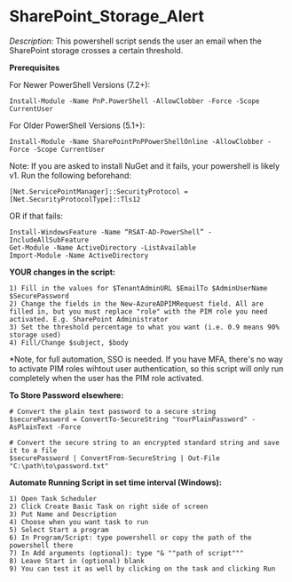 # SharePoint_Storage_Alert

*Description:* This powershell script sends the user an email when the SharePoint storage crosses a certain threshold.

**Prerequisites**

For Newer PowerShell Versions (7.2+):
```
Install-Module -Name PnP.PowerShell -AllowClobber -Force -Scope CurrentUser
```

For Older PowerShell Versions (5.1+):
```
Install-Module -Name SharePointPnPPowerShellOnline -AllowClobber -Force -Scope CurrentUser
```

Note: If you are asked to install NuGet and it fails, your powershell is likely v1. Run the following beforehand:
```
[Net.ServicePointManager]::SecurityProtocol = [Net.SecurityProtocolType]::Tls12
```

OR if that fails:
```
Install-WindowsFeature -Name “RSAT-AD-PowerShell” -IncludeAllSubFeature
Get-Module -Name ActiveDirectory -ListAvailable
Import-Module -Name ActiveDirectory
```
**YOUR changes in the script:**

    1) Fill in the values for $TenantAdminURL $EmailTo $AdminUserName $SecurePassword
    2) Change the fields in the New-AzureADPIMRequest field. All are filled in, but you must replace "role" with the PIM role you need activated. E.g. SharePoint Administrator
    3) Set the threshold percentage to what you want (i.e. 0.9 means 90% storage used)
    4) Fill/Change $subject, $body
*Note, for full automation, SSO is needed. If you have MFA, there's no way to activate PIM roles wihtout user authentication, so this script will only run completely when the user has the PIM role activated. 

**To Store Password elsewhere:**
```
# Convert the plain text password to a secure string
$securePassword = ConvertTo-SecureString "YourPlainPassword" -AsPlainText -Force

# Convert the secure string to an encrypted standard string and save it to a file
$securePassword | ConvertFrom-SecureString | Out-File "C:\path\to\password.txt"
```

**Automate Running Script in set time interval (Windows):**

    1) Open Task Scheduler
    2) Click Create Basic Task on right side of screen
    3) Put Name and Description
    4) Choose when you want task to run
    5) Select Start a program
    6) In Program/Script: type powershell or copy the path of the powershell there
    7) In Add arguments (optional): type "& ""path of script"""
    8) Leave Start in (optional) blank
    9) You can test it as well by clicking on the task and clicking Run
